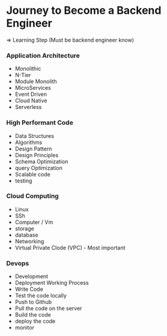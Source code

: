 # Journey to Become a Backend Engineer

=> Learning Step (Must be backend engineer know)

### Application Architecture

- Monolithic
- N-Tier
- Module Monolith
- MicroServices
- Event Driven
- Cloud Native
- Serverless

### High Performant Code

- Data Structures
- Algorithms
- Design Pattern
- Design Principles
- Schema Optimization
- query Optimization
- Scalable code
- testing

### Cloud Computing

- Linux
- SSh
- Computer / Vm
- storage
- database
- Networking
- Virtual Private Clode (VPC) - Most important

### Devops

- Development
- Deployment
  Working Process
- Write Code
- Test the code locally
- Push to Github
- Pull the code on the server
- Build the code
- deploy the code
- monitor
